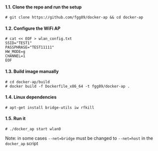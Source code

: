#### 1.1. Clone the repo and run the setup
```
# git clone https://github.com/fgg89/docker-ap && cd docker-ap
```

#### 1.2. Configure the WiFi AP
```
# cat << EOF > wlan_config.txt
SSID="TEST1"
PASSPHRASE="TEST11111"
HW_MODE=g
CHANNEL=1
EOF
```

#### 1.3. Build image manually
```
# cd docker-ap/build
# docker build -f Dockerfile_x86_64 -t fgg89/docker-ap .
```

#### 1.4. Linux dependencies
```
# apt-get install bridge-utils iw rfkill
```

#### 1.5. Run it
```
# ./docker_ap start wlan0
```
Note: in some cases `--net=bridge` must be changed to `--net=host` in the `docker_ap` script
